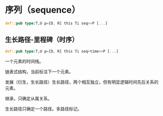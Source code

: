 # 序列（sequence）


```rs
def::pub type:T,U p=[D, R] this Ti seq>>P [...]
```

## 生长路径-里程碑（时序）

```rs
def::pub type:T,U p=[D, R] this Ti seq+time>>P [...]
```

一个元素的时间栈。

链表式结构，当前标注下一个元素。

发展（衍生，生长路径）生长路径，两个相互独立，但有明显逻辑时间先后关系的元素。

继承，只确定从属关系。

生长路径只确定一个路径。多路径标记。